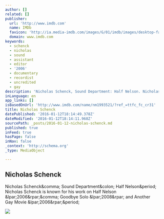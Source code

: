 ```yaml
---
author: []
related: []
publisher:
  url: 'http://www.imdb.com'
  name: IMDb
  favicon: 'http://ia.media-imdb.com/images/G/01/imdb/images/desktop-favicon-2165806970._CB379390718_.ico'
  domain: www.imdb.com
keywords:
  - schenck
  - nicholas
  - sound
  - assistant
  - editor
  - '2006'
  - documentary
  - recordist
  - uncredited
  - gay
description: 'Nicholas Schenck, Sound Department: Half Nelson. Nicholas Schenck is known for his work on Half Nelson (2006), Goodbye Solo (2008) and Another Gay Movie (2006).'
inLanguage: en
app_links: []
isBasedOnUrl: 'http://www.imdb.com/name/nm1993521/?ref_=ttfc_fc_cr31'
title: Nicholas Schenck
datePublished: '2016-01-12T18:14:49.378Z'
dateModified: '2016-01-12T18:14:11.968Z'
sourcePath: _posts/2016-01-12-nicholas-schenck.md
published: true
inFeed: true
hasPage: false
inNav: false
_context: 'http://schema.org'
_type: MediaObject

---
```

<article style=""><h1>Nicholas Schenck</h1><p>Nicholas Schenck&amp;comma; Sound Department&amp;colon; Half Nelson&amp;period; Nicholas Schenck is known for his work on Half Nelson &amp;lpar;2006&amp;rpar;&amp;comma; Goodbye Solo &amp;lpar;2008&amp;rpar; and Another Gay Movie &amp;lpar;2006&amp;rpar;&amp;period;</p><img src="http://ia.media-imdb.com/images/G/01/imdb/images/logos/imdb_fb_logo-1730868325._CB306318125_.png" /></article>